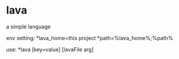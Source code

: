 # lava
a simple language

env setting:
*lava_home=this project
*path=%lava_home%;%path%

use:
*lava [key=value] [lavaFile arg] 


